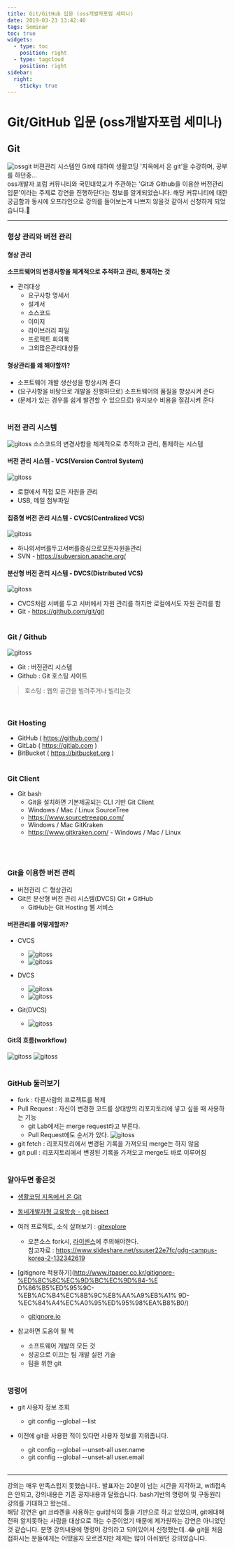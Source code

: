 ```yaml
---
title: Git/GitHub 입문 (oss개발자포럼 세미나)
date: 2019-03-23 13:42:40
tags: Seminar
toc: true
widgets:
  - type: toc
    position: right
  - type: tagcloud
    position: right
sidebar:
  right:
    sticky: true
---
```

# Git/GitHub 입문 (oss개발자포럼 세미나)
## Git
<!-- more -->
![ossgit](/images/git/ossgit02.png)
버젼관리 시스템인 Git에 대하여 생활코딩 '지옥에서 온 git'을 수강하며, 공부를 하던중...   
oss개발자 포럼 커뮤니티와 국민대학교가 주관하는 'Git과 Github을 이용한 버전관리 입문'이라는 주제로 강연을 진행하단다는 정보를 알게되었습니다.
해당 커뮤니티에 대한 궁금함과 동시에 오프라인으로 강의를 들어보는게 나쁘지 않을것 같아서 신청하게 되었습니다.🙂
***

### 형상 관리와 버전 관리
#### 형상 관리
**소프트웨어의 변경사항을 체계적으로 추적하고 관리, 통제하는 것**
- 관리대상
    - 요구사항 명세서
    - 설계서
    - 소스코드
    - 이미지
    - 라이브러리 파일
    - 프로젝트 회의록
    - 그외많은관리대상들

#### 형상관리를 왜 해야할까?
- 소프트웨어 개발 생산성을 향상시켜 준다
- (요구사항을 바탕으로 개발을 진행하므로) 소프트웨어의 품질을 향상시켜 준다
- (문제가 있는 경우를 쉽게 발견할 수 있으므로) 유지보수 비용을 절감시켜 준다
<br><br>

### 버전 관리 시스템
![gitoss](/images/git/ossgit03.png)
소스코드의 변경사항을 체계적으로 추적하고 관리, 통제하는 시스템
#### 버전 관리 시스템 - VCS(Version Control System)
![gitoss](/images/git/ossgit04.png)
- 로컬에서 직접 모든 자원을 관리
- USB, 메일 첨부파일
       
#### 집중형 버전 관리 시스템 - CVCS(Centralized VCS)
![gitoss](/images/git/ossgit05.png)
- 하나의서버를두고서버를중심으로모든자원을관리 
- SVN - https://subversion.apache.org/
     
#### 분산형 버전 관리 시스템 - DVCS(Distributed VCS)
![gitoss](/images/git/ossgit06.png)
- CVCS처럼 서버를 두고 서버에서 자원 관리를 하지만 로컬에서도 자원 관리를 함
- Git - https://github.com/git/git 
<br><br>

### Git / Github
![gitoss](/images/git/ossgit07.png)
- Git : 버전관리 시스템
- Github : Git 호스팅 사이트
> 호스팅 : 웹의 공간을 빌려주거나 빌리는것

<br>

### Git Hosting
- GitHub ( https://github.com/ ) 
- GitLab ( https://gitlab.com ) 
- BitBucket ( https://bitbucket.org )
<br><br>
### Git Client
- Git bash
    - Git을 설치하면 기본제공되는 CLI 기반 Git Client
    - Windows / Mac / Linux
SourceTree
    - https://www.sourcetreeapp.com/
    - Windows / Mac
GitKraken
    - https://www.gitkraken.com/ - Windows / Mac / Linux
       
<br><br>
### Git을 이용한 버전 관리
- 버전관리 ⊂ 형상관리
- Git은 분산형 버전 관리 시스템(DVCS) Git ≠ GitHub
    - GitHub는 Git Hosting 웹 서비스

#### 버전관리를 어떻게할까?
- CVCS
    - ![gitoss](/images/git/ossgit08.png)
    - ![gitoss](/images/git/ossgit09.png)
- DVCS
    - ![gitoss](/images/git/ossgit10.png)
    - ![gitoss](/images/git/ossgit11.png)

- Git(DVCS)
    - ![gitoss](/images/git/ossgit12.png)

#### Git의 흐름(workflow)
![gitoss](/images/git/ossgit13.png)
![gitoss](/images/git/ossgit14.png)
<br><br>

### GitHub 둘러보기
- fork : 다른사람의 프로젝트를 복제
- Pull Request : 자신이 변경한 코드를 상대방의 리포지토리에 넣고 싶을 때 사용하는 기능
    - git Lab에서는 merge request라고 부른다.
    - Pull Request에도 순서가 있다.
    ![gitoss](/images/git/ossgit15.png)
- git fetch : 리포지토리에서 변경된 기록을 가져오되 merge는 하지 않음
- git pull : 리포지토리에서 변경된 기록을 가져오고 merge도 바로 이루어짐
<br><br>

### 알아두면 좋은것
- [생활코딩 지옥에서 온 Git](https://opentutorials.org/course/2708)
- [동네개발자형 교육방송 - git bisect](https://www.youtube.com/watch?v=SYVUyNrQhAU)
- 여러 프로젝트, 소식 살펴보기 : [gitexplore](https://github.com/explore)
    - 오픈소스 fork시, [라이센스](https://opensource.org/licenses)에 주의해야한다.   
    참고자료 : https://www.slideshare.net/ssuser22e7fc/gdg-campus-korea-2-132342619
- [gitignore 적용하기](http://www.itpaper.co.kr/gitignore-%ED%8C%8C%EC%9D%BC%EC%9D%84-%E D%86%B5%ED%95%9C-%EB%AC%B4%EC%8B%9C%EB%AA%A9%EB%A1% 9D-%EC%84%A4%EC%A0%95%ED%95%98%EA%B8%B0/)
    - [gitignore.io](https://www.gitignore.io/)

- 참고하면 도움이 될 책
    - 소프트웨어 개발의 모든 것
    - 성공으로 이끄는 팀 개발 실천 기술
    - 팀을 위한 git
<br><br>

### 명령어
- git 사용자 정보 조회
    - git config --global --list

- 이전에 git을 사용한 적이 있다면 사용자 정보를 지워줍니다.
    - git config --global --unset-all user.name
    - git config --global --unset-all user.email
<br><br>

***
강의는 매우 만족스럽지 못했습니다..
발표자는 20분이 넘는 시간을 지각하고, wifi접속은 안되고, 강의내용은 기존 공지내용과 달랐습니다.
bash기반의 명령어 및 구동원리 강의를 기대하고 왔는데..     
해당 강연은 git 크라켄을 사용하는 gui방식의 툴을 기반으로 하고 있었으며, git에대해 전혀 알지못하는 사람을 대상으로 하는 수준이었기 때문에 제가원하는 강연은 아니었던것 같습니다.
분명 강의내용에 명령어 강의라고 되어있어서 신청했는데..😂
git을 처음접하시는 분들에게는 어땠을지 모르겠지만 제게는 많이 아쉬웠던 강의였습니다.
<br><br>


